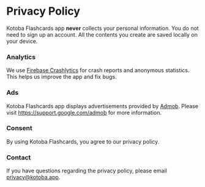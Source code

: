 # Privacy Policy

Kotoba Flashcards app **never** collects your personal information. You do not need to sign up an account. All the contents you create are saved locally on your device.

### Analytics

We use [Firebase Crashlytics](https://firebase.google.com/support/privacy/) for crash reports and anonymous statistics. This helps us improve the app and fix bugs.

### Ads

Kotoba Flashcards app displays advertisements provided by [Admob](https://www.google.com/admob). Please visit https://support.google.com/admob for more information.

### Consent

By using Kotoba Flashcards, you agree to our privacy policy.

### Contact

If you have questions regarding the privacy policy, please email <privacy@kotoba.app>.
